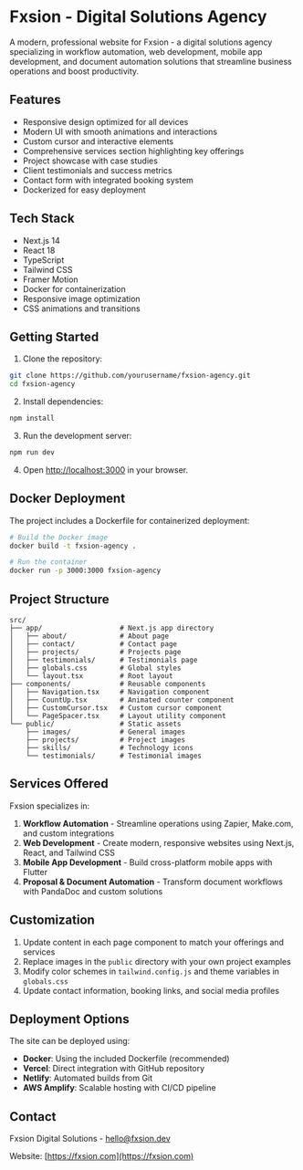 # Fxsion - Digital Solutions Agency

A modern, professional website for Fxsion - a digital solutions agency specializing in workflow automation, web development, mobile app development, and document automation solutions that streamline business operations and boost productivity.

## Features

- Responsive design optimized for all devices
- Modern UI with smooth animations and interactions
- Custom cursor and interactive elements
- Comprehensive services section highlighting key offerings
- Project showcase with case studies
- Client testimonials and success metrics
- Contact form with integrated booking system
- Dockerized for easy deployment

## Tech Stack

- Next.js 14
- React 18
- TypeScript
- Tailwind CSS
- Framer Motion
- Docker for containerization
- Responsive image optimization
- CSS animations and transitions

## Getting Started

1. Clone the repository:
```bash
git clone https://github.com/yourusername/fxsion-agency.git
cd fxsion-agency
```

2. Install dependencies:
```bash
npm install
```

3. Run the development server:
```bash
npm run dev
```

4. Open [http://localhost:3000](http://localhost:3000) in your browser.

## Docker Deployment

The project includes a Dockerfile for containerized deployment:

```bash
# Build the Docker image
docker build -t fxsion-agency .

# Run the container
docker run -p 3000:3000 fxsion-agency
```

## Project Structure

```
src/
├── app/                   # Next.js app directory
│   ├── about/             # About page
│   ├── contact/           # Contact page
│   ├── projects/          # Projects page
│   ├── testimonials/      # Testimonials page
│   ├── globals.css        # Global styles
│   └── layout.tsx         # Root layout
├── components/            # Reusable components
│   ├── Navigation.tsx     # Navigation component
│   ├── CountUp.tsx        # Animated counter component
│   ├── CustomCursor.tsx   # Custom cursor component
│   └── PageSpacer.tsx     # Layout utility component
└── public/                # Static assets
    ├── images/            # General images
    ├── projects/          # Project images
    ├── skills/            # Technology icons
    └── testimonials/      # Testimonial images
```

## Services Offered

Fxsion specializes in:

1. **Workflow Automation** - Streamline operations using Zapier, Make.com, and custom integrations
2. **Web Development** - Create modern, responsive websites using Next.js, React, and Tailwind CSS
3. **Mobile App Development** - Build cross-platform mobile apps with Flutter
4. **Proposal & Document Automation** - Transform document workflows with PandaDoc and custom solutions

## Customization

1. Update content in each page component to match your offerings and services
2. Replace images in the `public` directory with your own project examples
3. Modify color schemes in `tailwind.config.js` and theme variables in `globals.css`
4. Update contact information, booking links, and social media profiles

## Deployment Options

The site can be deployed using:

- **Docker**: Using the included Dockerfile (recommended)
- **Vercel**: Direct integration with GitHub repository
- **Netlify**: Automated builds from Git
- **AWS Amplify**: Scalable hosting with CI/CD pipeline

## Contact

Fxsion Digital Solutions - [hello@fxsion.dev](mailto:hello@fxsion.dev)

Website: [https://fxsion.com](https://fxsion.com)
